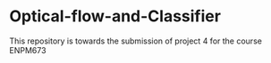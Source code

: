 # Optical-flow-and-Classifier
This repository is towards the submission of project 4 for the course ENPM673
